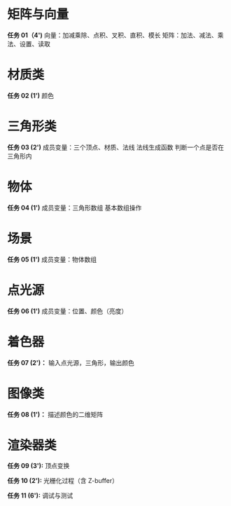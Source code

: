 # 矩阵与向量

**任务 01（4')**
向量：加减乘除、点积、叉积、直积、模长
矩阵：加法、减法、乘法、设置、读取

# 材质类

**任务 02 (1')**
颜色

# 三角形类

**任务 03 (2')**
成员变量：三个顶点、材质、法线
法线生成函数
判断一个点是否在三角形内

# 物体

**任务 04 (1')**
成员变量：三角形数组
基本数组操作

# 场景

**任务 05 (1')**
成员变量：物体数组

# 点光源

**任务 06 (1')**
成员变量：位置、颜色（亮度）

# 着色器

**任务 07 (2')：**
输入点光源，三角形，输出颜色

# 图像类

**任务 08 (1')：**
描述颜色的二维矩阵

# 渲染器类

**任务 09 (3'):**
顶点变换

**任务 10 (2'):**
光栅化过程（含 Z-buffer）

**任务 11 (6'):**
调试与测试